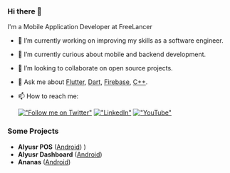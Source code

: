 ### Hi there 👋

I'm a Mobile Application Developer at FreeLancer

- 🔭 I’m currently working on improving my skills as a software engineer.
- 🌱 I’m currently curious about mobile and backend development.
- 👯 I’m looking to collaborate on open source projects.
- 💬 Ask me about [Flutter](https://flutter.dev), [Dart](https://dart.dev), [Firebase](https://firebase.google.com/), [C++](https://www.cplusplus.com/).
- 📫 How to reach me:

	[!["Follow me on Twitter"](https://img.shields.io/twitter/follow/MontaserHa47064?label=Follow%20me)](https://twitter.com/@MontaserHa47064)
  [!["LinkedIn"](https://img.shields.io/badge/LinkedIn-blue?style=flat&logo=linkedin&labelColor=blue)](https://www.linkedin.com/in/montaser-hatem-93057017/)
  [!["YouTube"](https://img.shields.io/youtube/channel/subscribers/UCmyZA8earNxoHfLt2txAJfA?label=montaserhatem2613&style=social)](https://www.youtube.com/channel/UCmyZA8earNxoHfLt2txAJfA)

  
### Some Projects
- **Alyusr POS** ([Android](https://play.google.com/store/apps/details?id=pos.alyusr.com.pos)) )
- **Alyusr Dashboard** ([Android](https://play.google.com/store/apps/details?id=pos.elyusr.manager))
- **Ananas** ([Android](https://www.youtube.com/watch?v=UgIum_tAvVg))

